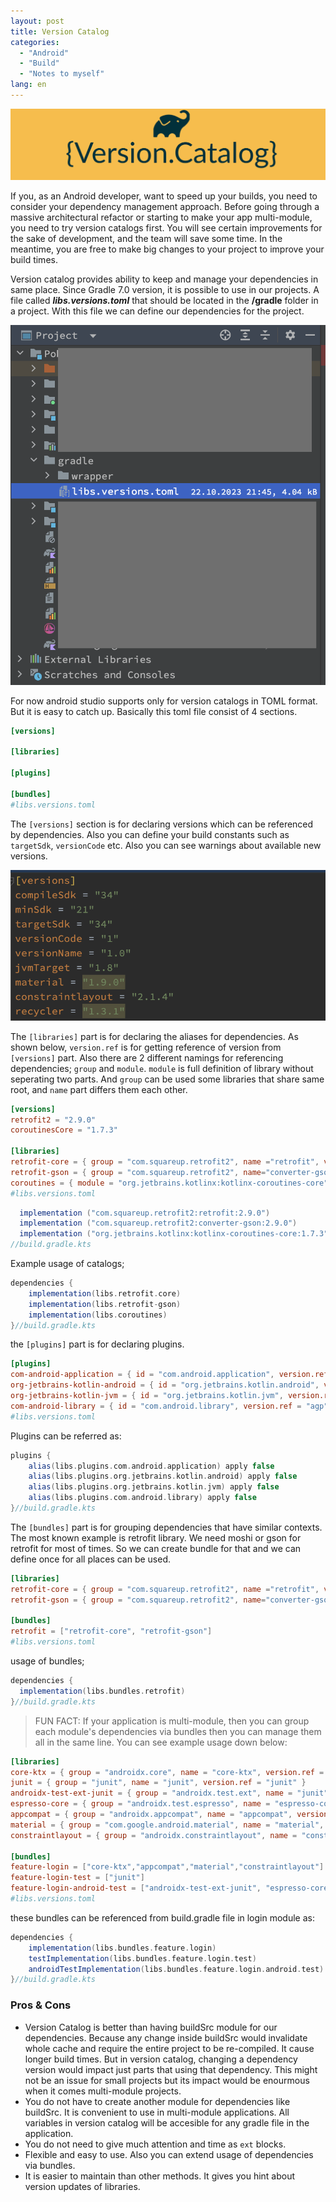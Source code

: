 ```yaml
---
layout: post
title: Version Catalog
categories:
  - "Android"
  - "Build"
  - "Notes to myself"
lang: en
---
```

![](/img/version-catalog/version-catalog.png)

If you, as an Android developer, want to speed up your builds, you need to consider your dependency management approach. Before going through a massive architectural refactor or starting to make your app multi-module, you need to try version catalogs first. You will see certain improvements for the sake of development, and the team will save some time. In the meantime, you are free to make big changes to your project to improve your build times.

<!--more-->

Version catalog provides ability to keep and manage your dependencies in same place. Since Gradle 7.0 version, it is possible to use in our projects. A file called ***libs.versions.toml*** that should be located in the **/gradle** folder in a project. With this file we can define our dependencies for the project.

<p align="center">
  <img src="/img/version-catalog/file-location.png" />
</p>


For now android studio supports only for version catalogs in TOML format. But it is easy to catch up. Basically this toml file consist of 4 sections. 

```toml
[versions]

[libraries]

[plugins]

[bundles]
#libs.versions.toml
```
The `[versions]` section is for declaring versions which can be referenced by dependencies. Also you can define your build constants such as `targetSdk`, `versionCode` etc. Also you can see warnings about available new versions. 
<p align="center">
  <img src="/img/version-catalog/toml-1.png" />
</p>

The `[libraries]` part is for declaring the aliases for dependencies. As shown below, `version.ref` is for getting reference of version from `[versions]` part. Also there are 2 different namings for referencing dependencies; `group` and `module`. `module` is full definition of library without seperating two parts. And `group` can be used some libraries that share same root, and `name` part differs them each other. 

```toml
[versions]
retrofit2 = "2.9.0"
coroutinesCore = "1.7.3"

[libraries]
retrofit-core = { group = "com.squareup.retrofit2", name ="retrofit", version.ref = "retrofit2" }
retrofit-gson = { group = "com.squareup.retrofit2", name="converter-gson", version.ref = "retrofit2" }
coroutines = { module = "org.jetbrains.kotlinx:kotlinx-coroutines-core", version.ref = "coroutinesCore" }
#libs.versions.toml
```

```gradle
  implementation ("com.squareup.retrofit2:retrofit:2.9.0")
  implementation ("com.squareup.retrofit2:converter-gson:2.9.0")
  implementation ("org.jetbrains.kotlinx:kotlinx-coroutines-core:1.7.3")
//build.gradle.kts
```

Example usage of catalogs;

```gradle
dependencies {
    implementation(libs.retrofit.core)
    implementation(libs.retrofit-gson)
    implementation(libs.coroutines)
}//build.gradle.kts
```

the `[plugins]` part is for declaring plugins.

```toml
[plugins]
com-android-application = { id = "com.android.application", version.ref = "agp" }
org-jetbrains-kotlin-android = { id = "org.jetbrains.kotlin.android", version.ref = "org-jetbrains-kotlin-android" }
org-jetbrains-kotlin-jvm = { id = "org.jetbrains.kotlin.jvm", version.ref = "org-jetbrains-kotlin-jvm" }
com-android-library = { id = "com.android.library", version.ref = "agp" }
#libs.versions.toml
```

Plugins can be referred as:

```gradle
plugins {
    alias(libs.plugins.com.android.application) apply false
    alias(libs.plugins.org.jetbrains.kotlin.android) apply false
    alias(libs.plugins.org.jetbrains.kotlin.jvm) apply false
    alias(libs.plugins.com.android.library) apply false
}//build.gradle.kts
```

The `[bundles]` part is for grouping dependencies that have similar contexts. The most known example is retrofit library. We need moshi or gson for retrofit for most of times. So we can create bundle for that and we can define once for all places can be used. 
  
```toml
[libraries]
retrofit-core = { group = "com.squareup.retrofit2", name ="retrofit", version.ref = "retrofit2" }
retrofit-gson = { group = "com.squareup.retrofit2", name="converter-gson", version.ref = "retrofit2" }

[bundles]
retrofit = ["retrofit-core", "retrofit-gson"]
#libs.versions.toml
```

usage of bundles;

```gradle
dependencies {
  implementation(libs.bundles.retrofit)
}//build.gradle.kts
```

>FUN FACT: If your application is multi-module, then you can group each module's dependencies via bundles then you can manage them all in the same line. You can see example usage down below: 

```toml
[libraries]
core-ktx = { group = "androidx.core", name = "core-ktx", version.ref = "core-ktx" }
junit = { group = "junit", name = "junit", version.ref = "junit" }
androidx-test-ext-junit = { group = "androidx.test.ext", name = "junit", version.ref = "androidx-test-ext-junit" }
espresso-core = { group = "androidx.test.espresso", name = "espresso-core", version.ref = "espresso-core" }
appcompat = { group = "androidx.appcompat", name = "appcompat", version.ref = "appcompat" }
material = { group = "com.google.android.material", name = "material", version.ref = "material" }
constraintlayout = { group = "androidx.constraintlayout", name = "constraintlayout", version.ref = "constraintlayout" }

[bundles]
feature-login = ["core-ktx","appcompat","material","constraintlayout"]
feature-login-test = ["junit"]
feature-login-android-test = ["androidx-test-ext-junit", "espresso-core"]
#libs.versions.toml
```

these bundles can be referenced from build.gradle file in login module as: 

```gradle
dependencies {
    implementation(libs.bundles.feature.login)
    testImplementation(libs.bundles.feature.login.test)
    androidTestImplementation(libs.bundles.feature.login.android.test)
}//build.gradle.kts
```

### Pros & Cons

- Version Catalog is better than having buildSrc module for our dependencies. Because any change inside buildSrc would invalidate whole cache and require the entire project to be re-compiled. It cause longer build times. But in version catalog, changing a dependency version would impact just parts that using that dependency. This might not be an issue for small projects but its impact would be enourmous when it comes multi-module projects.
- You do not have to create another module for dependencies like buildSrc. It is convenient to use in multi-module applications. All variables in version catalog will be accesible for any gradle file in the application.
- You do not need to give much attention and time as `ext` blocks. 
- Flexible and easy to use. Also you can extend usage of dependencies via bundles.
- It is easier to maintain than other methods. It gives you hint about version updates of libraries. 
  



